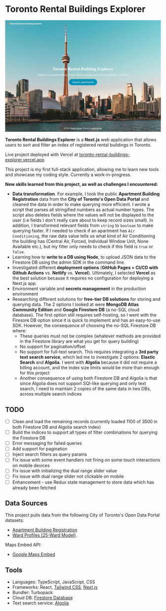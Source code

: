 # Toronto Rental Buildings Explorer

![Landing page](./public/home-page-screenshot.jpg)

**Toronto Rental Buildings Explorer** is a **Next.js** web application that allows users to sort and filter an index of registered rental buildings in Toronto.

Live project deployed with Vercel at [toronto-rental-buildings-explorer.vercel.app](https://toronto-rental-buildings-explorer.vercel.app/)

This project is my first full-stack application, allowing me to learn new tools and showcase my coding style. Currently a work-in-progress.

**New skills learned from this project, as well as challenges I encountered:**

  - **Data transformation**. For example, I took the public **Apartment Building Registration** data from the **City of Toronto's Open Data Portal** and cleaned the data in order to make querying more efficient. I wrote a script that parses all stringified numbers as actual number types. The script also deletes fields where the values will not be displayed to the user (i.e fields I don't really care about to keep record sizes small). In addition, I transformed relevant fields from `string` to `boolean` to make querying faster. If I needed to check if an apartment has `Air Conditioning`, the raw data value tells us what kind of Air Conditioning the building has (Central Air, Forced, Individual Window Unit, None Available etc.), but my filter only needs to check if this field is `true` or `false`.
  - Learning how to **write to a DB using Node**, to upload JSON data to the Firestore DB using the admin SDK in the command line.
  - Investigated different **deployment options** (**GitHub Pages + CI/CD with Github Actions** vs. **Netlify** vs. **Vercel**). Ultimately, I selected **Vercel** as the best solution because it requires no configuration for deploying a Next.js app.
  - Environment variable and **secrets management** in the production environment
  - Researching different solutions for **free-tier DB solutions** for storing and querying data. The 2 options I looked at were **MongoDB Atlas Community Edition** and **Google Firestore DB** (a no-SQL cloud database). The first option still requires self-hosting, so I went with the Firesore DB option since it is quick to implement and has an easy-to-use SDK. However, the consequence of choosing the no-SQL Firestore DB where:
      - These queries must not be complex (whatever methods are provided in the Firestore library are what you get for query building)
      - No support for pagination/offset
      - No support for full-text search. This requires integrating a **3rd party text search service**, which led me to investigate 2 options: **Elastic Search** and **Algolia**. I went with **Algolia** because it did not require a billing account, and the index size limits would be more than enough for this project
      - Another consequence of using both Firestore DB and Algolia is that since Algolia does not support SQl-like querying and only text search, I need to maintain 2 copies of the same data in two DBs, across multiple search indices


## TODO
- [ ] Clean and load the remaining records (currently loaded 1100 of 3500 in both Firestore DB and Algolia search index)
- [ ] Build the indices to support all types of filter combinations for querying the Firestore DB
- [ ] Error messaging for failed queries
- [ ] Add support for pagination
- [ ] Inject search filters as query params
- [ ] Fix issue with some event handlers not firing on some touch interactions on mobile devices
- [ ] Fix issue with initializing the dual range slider value
- [ ] Fix issue with dual range slider not clickable on mobile
- [ ] Enhancement - use Redux state management to store data which has already been fetched

## Data Sources

This project pulls data from the following City of Toronto's Open Data Portal datasets:

- [Apartment Building Registration](https://open.toronto.ca/dataset/apartment-building-registration/)
- [Ward Profiles (25-Ward Model)](https://open.toronto.ca/dataset/ward-profiles-25-ward-model/).

Maps Embed API:

- [Google Maps Embed](https://developers.google.com/maps/documentation/embed/get-started)

## Tools

- Languages: TypeScript, JavaScript, CSS
- Frameworks: React, [Tailwind CSS](https://tailwindcss.com), [Next.js](https://nextjs.org/docs)
- Bundler: Turbopack
- Cloud DB: [Firestore Database](https://firebase.google.com/docs/firestore)
- Text search service: [Algolia](https://www.algolia.com/doc/api-client/javascript/getting-started/#install)
